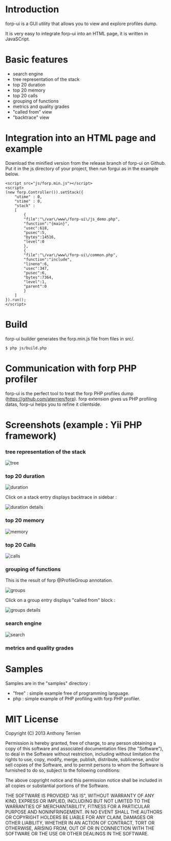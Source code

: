 # Introduction #

forp-ui is a GUI utility that allows you to view and explore profiles dump.

It is very easy to integrate forp-ui into an HTML page, it is written in JavaSCript.

# Basic features #

- search engine
- tree representation of the stack
- top 20 duration
- top 20 memory
- top 20 calls
- grouping of functions
- metrics and quality grades
- "called from" view
- "backtrace" view

# Integration into an HTML page and example #

Download the minified version from the release branch of forp-ui on Github.
Put it in the js directory of your project, then run forgui as in the example below.


```
<script src="js/forp.min.js"></script>
<script>
(new forp.Controller()).setStack({
    "utime" : 0,
    "stime" : 0,
    "stack" :
    [
        {
        "file":"\/var\/www\/forp-ui\/js_demo.php",
        "function":"{main}",
        "usec":618,
        "pusec":5,
        "bytes":14516,
        "level":0
        },
        {
        "file":"\/var\/www\/forp-ui\/common.php",
        "function":"include",
        "lineno":6,
        "usec":347,
        "pusec":6,
        "bytes":7364,
        "level":1,
        "parent":0
        }
    ]
}).run();
</script>
```

# Build #

forp-ui builder generates the forp.min.js file from files in src/.

```
$ php js/build.php
```

# Communication with forp PHP profiler #

forp-ui is the perfect tool to treat the forp PHP profiles dump (https://github.com/aterrien/forp).
forp extension gives us PHP profiling datas, forp-ui helps you to refine it clientside.

# Screenshots (example : Yii PHP framework) #

### tree representation of the stack ###

![tree](https://raw.github.com/aterrien/forp-ui/master/doc/ui-tree.png)

### top 20 duration ###

![duration](https://raw.github.com/aterrien/forp-ui/master/doc/ui-duration.png)

Click on a stack entry displays backtrace in sidebar :

![duration details](https://raw.github.com/aterrien/forp-ui/master/doc/ui-duration-details.png)

### top 20 memory ###

![memory](https://raw.github.com/aterrien/forp-ui/master/doc/ui-memory.png)

### top 20 Calls ###

![calls](https://raw.github.com/aterrien/forp-ui/master/doc/ui-calls.png)

### grouping of functions ###

This is the result of forp @ProfileGroup annotation.

![groups](https://raw.github.com/aterrien/forp-ui/master/doc/ui-groups.png)

Click on a group entry displays "called from" block :

![groups details](https://raw.github.com/aterrien/forp-ui/master/doc/ui-groups-details.png)

### search engine ###

![search](https://raw.github.com/aterrien/forp-ui/master/doc/ui-search.png)


### metrics and quality grades

# Samples #

Samples are in the "samples" directory :
- "free" : simple example free of programming language.
- php : simple example of PHP profiling with forp PHP profiler.

# MIT License

Copyright (C) 2013 Anthony Terrien

Permission is hereby granted, free of charge, to any person obtaining a copy of
this software and associated documentation files (the "Software"), to deal in
the Software without restriction, including without limitation the rights to
use, copy, modify, merge, publish, distribute, sublicense, and/or sell copies of
 the Software, and to permit persons to whom the Software is furnished to do so,
subject to the following conditions:

The above copyright notice and this permission notice shall be included in all
copies or substantial portions of the Software.

THE SOFTWARE IS PROVIDED "AS IS", WITHOUT WARRANTY OF ANY KIND, EXPRESS OR
IMPLIED, INCLUDING BUT NOT LIMITED TO THE WARRANTIES OF MERCHANTABILITY, FITNESS
FOR A PARTICULAR PURPOSE AND NONINFRINGEMENT. IN NO EVENT SHALL THE AUTHORS OR
COPYRIGHT HOLDERS BE LIABLE FOR ANY CLAIM, DAMAGES OR OTHER LIABILITY, WHETHER
IN AN ACTION OF CONTRACT, TORT OR OTHERWISE, ARISING FROM, OUT OF OR IN
CONNECTION WITH THE SOFTWARE OR THE USE OR OTHER DEALINGS IN THE SOFTWARE.
